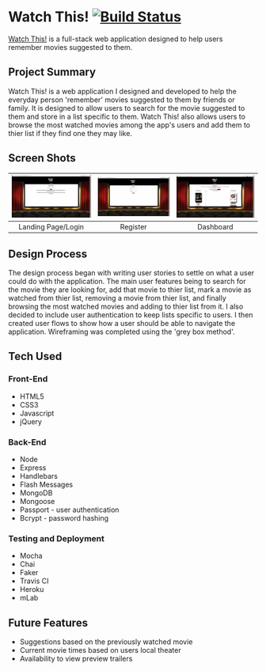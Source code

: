 # Watch This!  [![Build Status](https://travis-ci.org/steve2482/watch-this.svg?branch=master)](https://travis-ci.org/steve2482/watch-this)
[Watch This!](https://watch-this.herokuapp.com/users/login) is a full-stack web application designed to help users remember movies suggested to them.

## Project Summary
Watch This! is a web application I designed and developed to help the everyday person 'remember' movies suggested to them by friends or family. It is designed to allow users to search for the movie suggested to them and store in a list specific to them. Watch This! also allows users to browse the most watched movies among the app's users and add them to thier list if they find one they may like.

## Screen Shots
| <img alt="Landing Page/Login" src="https://github.com/steve2482/watch-this/blob/readme/public/images/Landing-page-login.jpg?raw=true" width="350"> | <img alt="Registration Page" src="https://github.com/steve2482/watch-this/blob/readme/public/images/registration.jpg?raw=true" width="350"> | <img alt="Dashboard" src="https://github.com/steve2482/watch-this/blob/readme/public/images/dashboard.jpg?raw=true" width="350"> |
|:---:|:---:|:---:|
|Landing Page/Login | Register | Dashboard |
## Design Process
The design process began with writing user stories to settle on what a user could do with the application. The main user features being to search for the movie they are looking for, add that movie to thier list, mark a movie as watched from thier list, removing a movie from thier list, and finally browsing the most watched movies and adding to thier list from it. I also decided to include user authentication to keep lists specific to users. I then created user flows to show how a user should be able to navigate the application. Wireframing was completed using the 'grey box method'.

## Tech Used
### Front-End
 - HTML5
 - CSS3
 - Javascript
 - jQuery
### Back-End
 - Node
 - Express
 - Handlebars
 - Flash Messages
 - MongoDB
 - Mongoose
 - Passport - user authentication
 - Bcrypt - password hashing
### Testing and Deployment
 - Mocha
 - Chai
 - Faker
 - Travis CI
 - Heroku
 - mLab

## Future Features
 - Suggestions based on the previously watched movie
 - Current movie times based on users local theater
 - Availability to view preview trailers